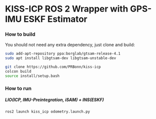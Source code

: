 # KISS-ICP ROS 2 Wrapper with GPS-IMU ESKF Estimator

### How to build

You should not need any extra dependency, just clone and build:

```sh
sudo add-apt-repository ppa:borglab/gtsam-release-4.1
sudo apt install libgtsam-dev libgtsam-unstable-dev

git clone https://github.com/PRBonn/kiss-icp
colcon build
source install/setup.bash
```

### How to run

##### LIO(ICP, IMU-Preintegration, iSAM) + INS(ESKF)

```sh
ros2 launch kiss_icp odometry.launch.py
```
